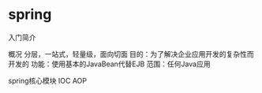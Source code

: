 # spring

入门简介

概况
分层，一站式，轻量级，面向切面
目的：为了解决企业应用开发的复杂性而开发的
功能：使用基本的JavaBean代替EJB
范围：任何Java应用


spring核心模块
IOC
AOP

